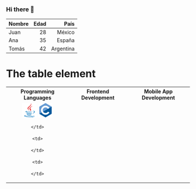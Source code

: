 

### Hi there 👋
| Nombre                               | Edad                                    | País      |
| ------ | ---: | ---------:|
| Juan   | 28   | México    |
| Ana    | 35   | España    |
| Tomás  | 42   | Argentina |

<h1>The table element</h1>

<table>
  <tr>
    <th>Programming Languages</th>
    <th>Frontend Development</th>
    <th>Mobile App Development</th>
  </tr>
  <tr>
    <td style="text-align: center;">
    <img src="https://raw.githubusercontent.com/devicons/devicon/master/icons/java/java-original.svg" alt="java" width="40" height="40" /> 
    <img src="https://raw.githubusercontent.com/devicons/devicon/master/icons/c/c-original.svg" alt="c" width="40"height="40" /> 

    </td>
    
    <td>
    
    </td>
    
    <td>
    
    </td>
    
  </tr>
 
</table>

